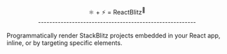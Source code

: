 <div style="text-align:center">⚛️ + ⚡️ = ReactBlitz<sup>👋</sup></div>
<div style="text-align:center">--------------------------------------------------------</div>

Programmatically render StackBlitz projects embedded in your React app, inline, or by targeting specific elements.
